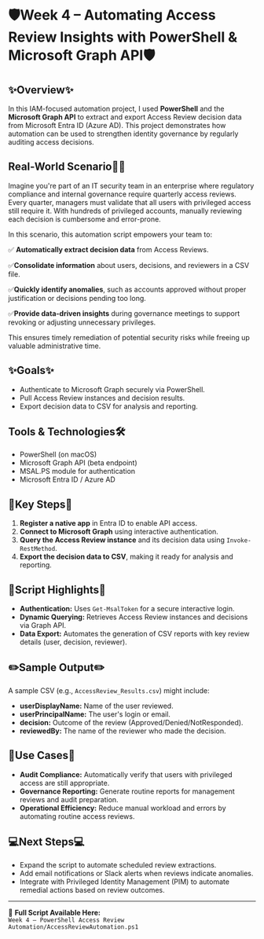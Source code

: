 # 🛡️Week 4 – Automating Access Review Insights with PowerShell & Microsoft Graph API🛡️

## ✨Overview✨
In this IAM-focused automation project, I used **PowerShell** and the **Microsoft Graph API** to extract and export Access Review decision data from Microsoft Entra ID (Azure AD). This project demonstrates how automation can be used to strengthen identity governance by regularly auditing access decisions.

## Real-World Scenario🕵🏾
Imagine you're part of an IT security team in an enterprise where regulatory compliance and internal governance require quarterly access reviews. Every quarter, managers must validate that all users with privileged access still require it. With hundreds of privileged accounts, manually reviewing each decision is cumbersome and error-prone. 

In this scenario, this automation script empowers your team to:

✅ **Automatically extract decision data** from Access Reviews.

✅**Consolidate information** about users, decisions, and reviewers in a CSV file.

✅**Quickly identify anomalies**, such as accounts approved without proper justification or decisions pending too long.

✅**Provide data-driven insights** during governance meetings to support revoking or adjusting unnecessary privileges.

This ensures timely remediation of potential security risks while freeing up valuable administrative time.

## ✨Goals✨
- Authenticate to Microsoft Graph securely via PowerShell.
- Pull Access Review instances and decision results.
- Export decision data to CSV for analysis and reporting.

## Tools & Technologies🛠️
- PowerShell (on macOS)
- Microsoft Graph API (beta endpoint)
- MSAL.PS module for authentication
- Microsoft Entra ID / Azure AD

## 🎯Key Steps🎯
1. **Register a native app** in Entra ID to enable API access.
2. **Connect to Microsoft Graph** using interactive authentication.
3. **Query the Access Review instance** and its decision data using `Invoke-RestMethod`.
4. **Export the decision data to CSV**, making it ready for analysis and reporting.

## 🔋Script Highlights🔋
- **Authentication:** Uses `Get-MsalToken` for a secure interactive login.
- **Dynamic Querying:** Retrieves Access Review instances and decisions via Graph API.
- **Data Export:** Automates the generation of CSV reports with key review details (user, decision, reviewer).

## ✏️Sample Output✏️
A sample CSV (e.g., `AccessReview_Results.csv`) might include:
- **userDisplayName:** Name of the user reviewed.
- **userPrincipalName:** The user's login or email.
- **decision:** Outcome of the review (Approved/Denied/NotResponded).
- **reviewedBy:** The name of the reviewer who made the decision.

## 🚀Use Cases🚀
- **Audit Compliance:** Automatically verify that users with privileged access are still appropriate.
- **Governance Reporting:** Generate routine reports for management reviews and audit preparation.
- **Operational Efficiency:** Reduce manual workload and errors by automating routine access reviews.

## 💻Next Steps💻
- Expand the script to automate scheduled review extractions.
- Add email notifications or Slack alerts when reviews indicate anomalies.
- Integrate with Privileged Identity Management (PIM) to automate remedial actions based on review outcomes.

---

📁 **Full Script Available Here:**  
`Week 4 – PowerShell Access Review Automation/AccessReviewAutomation.ps1`

